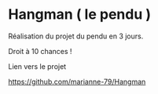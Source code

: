 # Hangman ( le pendu )

Réalisation du projet du pendu en 3 jours.

Droit à 10 chances ! 

Lien vers le projet

https://github.com/marianne-79/Hangman

